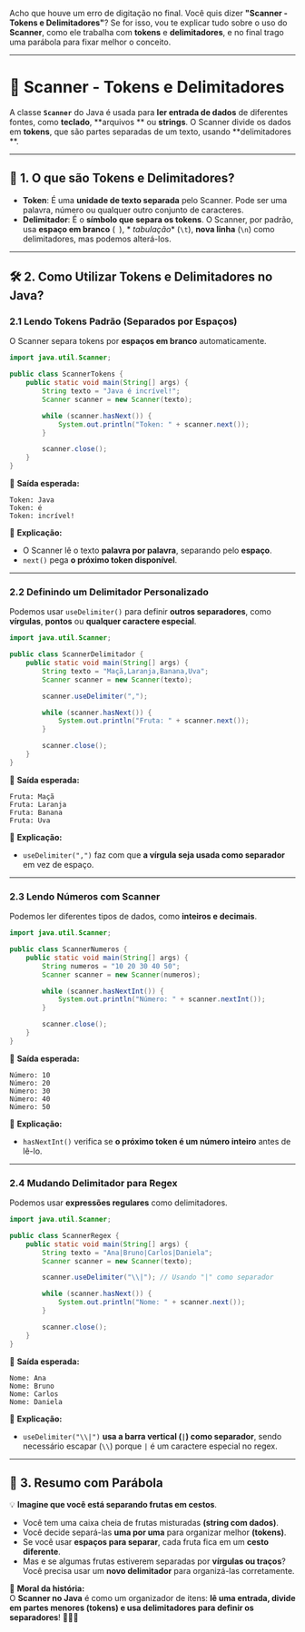 Acho que houve um erro de digitação no final. Você quis dizer **"Scanner - Tokens e Delimitadores"**? Se for isso, vou
te explicar tudo sobre o uso do **Scanner**, como ele trabalha com **tokens** e **delimitadores**, e no final trago uma
parábola para fixar melhor o conceito.

---

# 📌 **Scanner - Tokens e Delimitadores**

A classe **`Scanner`** do Java é usada para **ler entrada de dados** de diferentes fontes, como **teclado**, **arquivos
** ou **strings**. O Scanner divide os dados em **tokens**, que são partes separadas de um texto, usando **delimitadores
**.

---

## 🎯 **1. O que são Tokens e Delimitadores?**

- **Token**: É uma **unidade de texto separada** pelo Scanner. Pode ser uma palavra, número ou qualquer outro conjunto
  de caracteres.
- **Delimitador**: É o **símbolo que separa os tokens**. O Scanner, por padrão, usa **espaço em branco** (` `), *
  *tabulação** (`\t`), **nova linha** (`\n`) como delimitadores, mas podemos alterá-los.

---

## 🛠 **2. Como Utilizar Tokens e Delimitadores no Java?**

### **2.1 Lendo Tokens Padrão (Separados por Espaços)**

O Scanner separa tokens por **espaços em branco** automaticamente.

```java
import java.util.Scanner;

public class ScannerTokens {
    public static void main(String[] args) {
        String texto = "Java é incrível!";
        Scanner scanner = new Scanner(texto);

        while (scanner.hasNext()) {
            System.out.println("Token: " + scanner.next());
        }

        scanner.close();
    }
}
```

🔎 **Saída esperada:**

```
Token: Java
Token: é
Token: incrível!
```

📌 **Explicação:**

- O Scanner lê o texto **palavra por palavra**, separando pelo **espaço**.
- `next()` pega **o próximo token disponível**.

---

### **2.2 Definindo um Delimitador Personalizado**

Podemos usar `useDelimiter()` para definir **outros separadores**, como **vírgulas**, **pontos** ou **qualquer caractere
especial**.

```java
import java.util.Scanner;

public class ScannerDelimitador {
    public static void main(String[] args) {
        String texto = "Maçã,Laranja,Banana,Uva";
        Scanner scanner = new Scanner(texto);

        scanner.useDelimiter(",");

        while (scanner.hasNext()) {
            System.out.println("Fruta: " + scanner.next());
        }

        scanner.close();
    }
}
```

🔎 **Saída esperada:**

```
Fruta: Maçã
Fruta: Laranja
Fruta: Banana
Fruta: Uva
```

📌 **Explicação:**

- `useDelimiter(",")` faz com que **a vírgula seja usada como separador** em vez de espaço.

---

### **2.3 Lendo Números com Scanner**

Podemos ler diferentes tipos de dados, como **inteiros e decimais**.

```java
import java.util.Scanner;

public class ScannerNumeros {
    public static void main(String[] args) {
        String numeros = "10 20 30 40 50";
        Scanner scanner = new Scanner(numeros);

        while (scanner.hasNextInt()) {
            System.out.println("Número: " + scanner.nextInt());
        }

        scanner.close();
    }
}
```

🔎 **Saída esperada:**

```
Número: 10
Número: 20
Número: 30
Número: 40
Número: 50
```

📌 **Explicação:**

- `hasNextInt()` verifica se **o próximo token é um número inteiro** antes de lê-lo.

---

### **2.4 Mudando Delimitador para Regex**

Podemos usar **expressões regulares** como delimitadores.

```java
import java.util.Scanner;

public class ScannerRegex {
    public static void main(String[] args) {
        String texto = "Ana|Bruno|Carlos|Daniela";
        Scanner scanner = new Scanner(texto);

        scanner.useDelimiter("\\|"); // Usando "|" como separador

        while (scanner.hasNext()) {
            System.out.println("Nome: " + scanner.next());
        }

        scanner.close();
    }
}
```

🔎 **Saída esperada:**

```
Nome: Ana
Nome: Bruno
Nome: Carlos
Nome: Daniela
```

📌 **Explicação:**

- `useDelimiter("\\|")` **usa a barra vertical (`|`) como separador**, sendo necessário escapar (`\\`) porque `|` é um
  caractere especial no regex.

---

## 📖 **3. Resumo com Parábola**

💡 **Imagine que você está separando frutas em cestos**.

- Você tem uma caixa cheia de frutas misturadas **(string com dados)**.
- Você decide separá-las **uma por uma** para organizar melhor **(tokens)**.
- Se você usar **espaços para separar**, cada fruta fica em um **cesto diferente**.
- Mas e se algumas frutas estiverem separadas por **vírgulas ou traços**? Você precisa usar um **novo delimitador** para
  organizá-las corretamente.

🔎 **Moral da história:**  
O **Scanner no Java** é como um organizador de itens: **lê uma entrada, divide em partes menores (tokens) e usa
delimitadores para definir os separadores**! 🍎🍊🧺